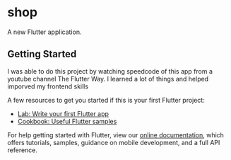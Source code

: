 # shop

A new Flutter application.

## Getting Started

I was able to do this project by watching speedcode of this app from a youtube channel The Flutter Way. I learned a lot of things and helped imporved my frontend skills

A few resources to get you started if this is your first Flutter project:

- [Lab: Write your first Flutter app](https://flutter.dev/docs/get-started/codelab)
- [Cookbook: Useful Flutter samples](https://flutter.dev/docs/cookbook)

For help getting started with Flutter, view our
[online documentation](https://flutter.dev/docs), which offers tutorials,
samples, guidance on mobile development, and a full API reference.
